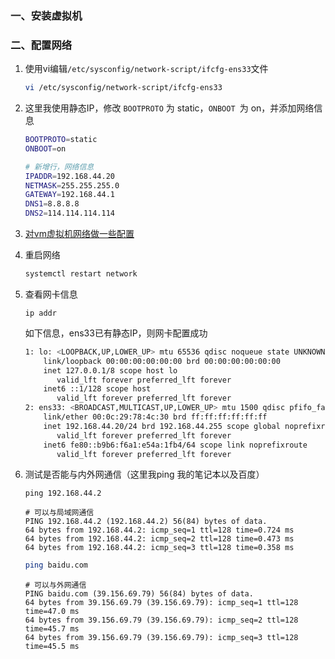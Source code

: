 ###  一、安装虚拟机

### 二、配置网络

 1. 使用vi编辑`/etc/sysconfig/network-script/ifcfg-ens33`文件

    ```bash
    vi /etc/sysconfig/network-script/ifcfg-ens33
    ```

2. 这里我使用静态IP，修改 `BOOTPROTO` 为 static，`ONBOOT `为 on，并添加网络信息

   ```bash
   BOOTPROTO=static
   ONBOOT=on
   
   # 新增行，网络信息
   IPADDR=192.168.44.20
   NETMASK=255.255.255.0
   GATEWAY=192.168.44.1
   DNS1=8.8.8.8
   DNS2=114.114.114.114
   ```

3. [对vm虚拟机网络做一些配置](!另外一篇)

4. 重启网络

   ```bash
   systemctl restart network
   ```

5. 查看网卡信息

   ```
   ip addr
   ```

   如下信息，ens33已有静态IP，则网卡配置成功

   ```bash
   1: lo: <LOOPBACK,UP,LOWER_UP> mtu 65536 qdisc noqueue state UNKNOWN group default qlen 1000
       link/loopback 00:00:00:00:00:00 brd 00:00:00:00:00:00
       inet 127.0.0.1/8 scope host lo
          valid_lft forever preferred_lft forever
       inet6 ::1/128 scope host 
          valid_lft forever preferred_lft forever
   2: ens33: <BROADCAST,MULTICAST,UP,LOWER_UP> mtu 1500 qdisc pfifo_fast state UP group default qlen 1000
       link/ether 00:0c:29:78:4c:30 brd ff:ff:ff:ff:ff:ff
       inet 192.168.44.20/24 brd 192.168.44.255 scope global noprefixroute ens33
          valid_lft forever preferred_lft forever
       inet6 fe80::b9b6:f6a1:e54a:1fb4/64 scope link noprefixroute 
          valid_lft forever preferred_lft forever
   ```

6. 测试是否能与内外网通信（这里我ping 我的笔记本以及百度）

   ```
   ping 192.168.44.2
   ```

   ```
   # 可以与局域网通信
   PING 192.168.44.2 (192.168.44.2) 56(84) bytes of data.
   64 bytes from 192.168.44.2: icmp_seq=1 ttl=128 time=0.724 ms
   64 bytes from 192.168.44.2: icmp_seq=2 ttl=128 time=0.473 ms
   64 bytes from 192.168.44.2: icmp_seq=3 ttl=128 time=0.358 ms
   ```

   ```bash
   ping baidu.com
   ```

   ```
   # 可以与外网通信
   PING baidu.com (39.156.69.79) 56(84) bytes of data.
   64 bytes from 39.156.69.79 (39.156.69.79): icmp_seq=1 ttl=128 time=47.0 ms
   64 bytes from 39.156.69.79 (39.156.69.79): icmp_seq=2 ttl=128 time=45.7 ms
   64 bytes from 39.156.69.79 (39.156.69.79): icmp_seq=3 ttl=128 time=45.5 ms
   ```

   

